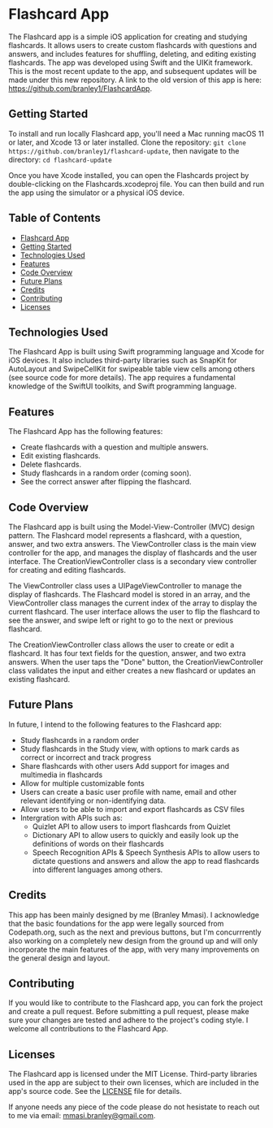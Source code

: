 # Flashcard App
The Flashcard app is a simple iOS application for creating and studying flashcards. It allows users to create custom flashcards with questions and answers, and includes features for shuffling, deleting, and editing existing flashcards. The app was developed using Swift and the UIKit framework. This is the most recent update to the app, and subsequent updates will be made under this new repository. A link to the old version of this app is here: https://github.com/branley1/FlashcardApp. 

## Getting Started
To install and run locally Flashcard app, you'll need a Mac running macOS 11 or later, and Xcode 13 or later installed. Clone the repository: ```git clone https://github.com/branley1/flashcard-update```, then navigate to the directory: ```cd flashcard-update```

Once you have Xcode installed, you can open the Flashcards project by double-clicking on the Flashcards.xcodeproj file. You can then build and run the app using the simulator or a physical iOS device.

## Table of Contents
- [Flashcard App](#flashcards-app)
- [Getting Started](#getting-started)
- [Technologies Used](#technologies-used)
- [Features](#features)
- [Code Overview](#code-overview)
- [Future Plans](#future-plans)
- [Credits](#credits)
- [Contributing](#contributing)
- [Licenses](#licenses)

## Technologies Used
The Flashcard App is built using Swift programming language and Xcode for iOS devices. It also includes third-party libraries such as SnapKit for AutoLayout and SwipeCellKit for swipeable table view cells among others (see source code for more details). The app requires a fundamental knowledge of the SwiftUI toolkits, and Swift programming language.

## Features
The Flashcard App has the following features:

- Create flashcards with a question and multiple answers.
- Edit existing flashcards.
- Delete flashcards.
- Study flashcards in a random order (coming soon).
- See the correct answer after flipping the flashcard.

## Code Overview
The Flashcard app is built using the Model-View-Controller (MVC) design pattern. The Flashcard model represents a flashcard, with a question, answer, and two extra answers. The ViewController class is the main view controller for the app, and manages the display of flashcards and the user interface. The CreationViewController class is a secondary view controller for creating and editing flashcards.

The ViewController class uses a UIPageViewController to manage the display of flashcards. The Flashcard model is stored in an array, and the ViewController class manages the current index of the array to display the current flashcard. The user interface allows the user to flip the flashcard to see the answer, and swipe left or right to go to the next or previous flashcard.

The CreationViewController class allows the user to create or edit a flashcard. It has four text fields for the question, answer, and two extra answers. When the user taps the "Done" button, the CreationViewController class validates the input and either creates a new flashcard or updates an existing flashcard.

## Future Plans
In future, I intend to the following features to the Flashcard app:
- Study flashcards in a random order
- Study flashcards in the Study view, with options to mark cards as correct or incorrect and track progress
- Share flashcards with other users
Add support for images and multimedia in flashcards
- Allow for multiple customizable fonts
- Users can create a basic user profile with name, email and other relevant identifying or non-identifying data.
- Allow users to be able to import and export flashcards as CSV files
- Intergration with APIs such as: 
    - Quizlet API to allow users to import flashcards from Quizlet
    - Dictionary API to allow users to quickly and easily look up the definitions of words on their flashcards 
    - Speech Recognition APIs & Speech Synthesis APIs to allow users to dictate questions and answers and allow the app to read flashcards into different languages among others.

## Credits
This app has been mainly designed by me (Branley Mmasi). I acknowledge that the basic foundations for the app were legally sourced from Codepath.org, such as the next and previous buttons, but I'm concurrrently also working on a completely new design from the ground up and will only incorporate the main features of the app, with very many improvements on the general design and layout. 

## Contributing
If you would like to contribute to the Flashcard app, you can fork the project and create a pull request. Before submitting a pull request, please make sure your changes are tested and adhere to the project's coding style. I welcome all contributions to the Flashcard App.

## Licenses
The Flashcard app is licensed under the MIT License. Third-party libraries used in the app are subject to their own licenses, which are included in the app's source code. See the [LICENSE](LICENSE) file for details.

If anyone needs any piece of the code please do not hesistate to reach out to me via email: mmasi.branley@gmail.com.
